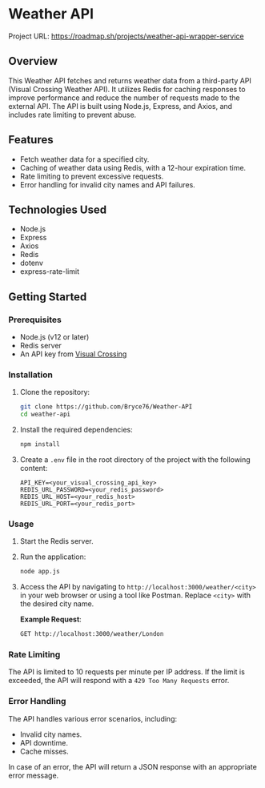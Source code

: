 # Weather API

Project URL: https://roadmap.sh/projects/weather-api-wrapper-service

## Overview

This Weather API fetches and returns weather data from a third-party API (Visual Crossing Weather API). It utilizes Redis for caching responses to improve performance and reduce the number of requests made to the external API. The API is built using Node.js, Express, and Axios, and includes rate limiting to prevent abuse.

## Features

- Fetch weather data for a specified city.
- Caching of weather data using Redis, with a 12-hour expiration time.
- Rate limiting to prevent excessive requests.
- Error handling for invalid city names and API failures.

## Technologies Used

- Node.js
- Express
- Axios
- Redis
- dotenv
- express-rate-limit

## Getting Started

### Prerequisites

- Node.js (v12 or later)
- Redis server
- An API key from [Visual Crossing](https://www.visualcrossing.com/weather-api)

### Installation

1. Clone the repository:

   ```bash
   git clone https://github.com/Bryce76/Weather-API
   cd weather-api
   ```

2. Install the required dependencies:

   ```bash
   npm install
   ```

3. Create a `.env` file in the root directory of the project with the following content:

   ```
   API_KEY=<your_visual_crossing_api_key>
   REDIS_URL_PASSWORD=<your_redis_password>
   REDIS_URL_HOST=<your_redis_host>
   REDIS_URL_PORT=<your_redis_port>
   ```

### Usage

1. Start the Redis server.

2. Run the application:

   ```bash
   node app.js
   ```

3. Access the API by navigating to `http://localhost:3000/weather/<city>` in your web browser or using a tool like Postman. Replace `<city>` with the desired city name.

   **Example Request**:

   ```bash
   GET http://localhost:3000/weather/London
   ```

### Rate Limiting

The API is limited to 10 requests per minute per IP address. If the limit is exceeded, the API will respond with a `429 Too Many Requests` error.

### Error Handling

The API handles various error scenarios, including:

- Invalid city names.
- API downtime.
- Cache misses.

In case of an error, the API will return a JSON response with an appropriate error message.